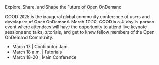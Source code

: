 Explore, Share, and Shape the Future of Open OnDemand

GOOD 2025 is the inaugural global community conference of users and developers of Open OnDemand. March 17-20, GOOD is a 4-day in-person event where attendees will have the opportunity to attend live keynote sessions and talks, tutorials, and get to know fellow members of the Open OnDemand Community.

 * March 17 | Contributor Jam
 * March 18 a.m. | Tutorials
 * March 18-20 | Main Conference